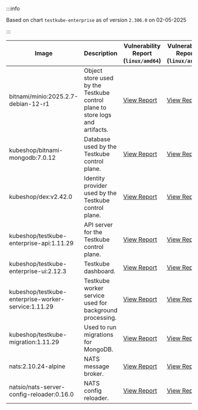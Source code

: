:::info

Based on chart `testkube-enterprise` as of version `2.306.0` on 02-05-2025

:::

| Image | Description | Vulnerability Report (`linux/amd64`) | Vulnerability Report (`linux/arm64`) | Docker Image |
|-------|-------------|----------------------------------------|----------------------------------------|--------------|
| bitnami/minio:2025.2.7-debian-12-r1 | Object store used by the Testkube control plane to store logs and artifacts. | [View Report](./minio-2025.2.7-debian-12-r1_linux_amd64.md) | [View Report](./minio-2025.2.7-debian-12-r1_linux_arm64.md) | [View Image](https://hub.docker.com/layers/bitnami/minio/2025.2.7-debian-12-r1/images/sha256-6200cedfbe0d340913f74f16f93dcd203ec89702c7f120abf45b4bbbea3689cf?context=explore) |
| kubeshop/bitnami-mongodb:7.0.12 | Database used by the Testkube control plane. | [View Report](./bitnami-mongodb-7.0.12_linux_amd64.md) | [View Report](./bitnami-mongodb-7.0.12_linux_arm64.md) | [View Image](https://hub.docker.com/layers/kubeshop/bitnami-mongodb/7.0.12/images/sha256-43aa0e5c2e3eff47a9d82ab89e3d0bdde515b9b64628d328a18342e1facba8aa?context=explore) |
| kubeshop/dex:v2.42.0 | Identity provider used by the Testkube control plane. | [View Report](./dex-v2.42.0_linux_amd64.md) | [View Report](./dex-v2.42.0_linux_arm64.md) | [View Image](https://hub.docker.com/layers/kubeshop/dex/v2.42.0/images/sha256-10dc393947e2d04dd8c0972ccf405e6f47aba0b694af059c94aa9d249d69ae1b?context=explore) |
| kubeshop/testkube-enterprise-api:1.11.29 | API server for the Testkube control plane. | [View Report](./testkube-enterprise-api-1.11.29_linux_amd64.md) | [View Report](./testkube-enterprise-api-1.11.29_linux_arm64.md) | [View Image](https://hub.docker.com/layers/kubeshop/testkube-enterprise-api/1.11.29/images/sha256-1d58b22cf03eb031821858fc983c4e8ee0c5a8194cda68baca9c0a43f857eb44?context=explore) |
| kubeshop/testkube-enterprise-ui:2.12.3 | Testkube dashboard. | [View Report](./testkube-enterprise-ui-2.12.3_linux_amd64.md) | [View Report](./testkube-enterprise-ui-2.12.3_linux_arm64.md) | [View Image](https://hub.docker.com/layers/kubeshop/testkube-enterprise-ui/2.12.3/images/sha256-53ceb75774d4d1e9e1669bc97ca6ae2c366774b93e1bc3a085a18a6fca0b2d8c?context=explore) |
| kubeshop/testkube-enterprise-worker-service:1.11.29 | Testkube worker service used for background processing. | [View Report](./testkube-enterprise-worker-service-1.11.29_linux_amd64.md) | [View Report](./testkube-enterprise-worker-service-1.11.29_linux_arm64.md) | [View Image](https://hub.docker.com/layers/kubeshop/testkube-enterprise-worker-service/1.11.29/images/sha256-7d8acedcf3e20c5d624077aaeae35f7fb36c1372661134435800f52586615ec6?context=explore) |
| kubeshop/testkube-migration:1.11.29 | Used to run migrations for MongoDB. | [View Report](./testkube-migration-1.11.29_linux_amd64.md) | [View Report](./testkube-migration-1.11.29_linux_arm64.md) | [View Image](https://hub.docker.com/layers/kubeshop/testkube-migration/1.11.29/images/sha256-2988107ed1e88ab7c6dff901a0f647699e5fbcb647b72caaca49f2b914944dc4?context=explore) |
| nats:2.10.24-alpine | NATS message broker. | [View Report](./nats-2.10.24-alpine_linux_amd64.md) | [View Report](./nats-2.10.24-alpine_linux_arm64.md) | [View Image](https://hub.docker.com/layers/library/nats/2.10.24-alpine/images/sha256-d13ec5ce79a02e1be937820dd36db611e25bd0c08cd9947fa9a5d52a56bf91fc?context=explore) |
| natsio/nats-server-config-reloader:0.16.0 | NATS config reloader. | [View Report](./nats-server-config-reloader-0.16.0_linux_amd64.md) | [View Report](./nats-server-config-reloader-0.16.0_linux_arm64.md) | [View Image](https://hub.docker.com/layers/natsio/nats-server-config-reloader/0.16.0/images/sha256-6e1f185d0f39fdf6032872bd20f1ce134d4e18c923d55f7cf93d40afcf6a8ffe?context=explore) |

